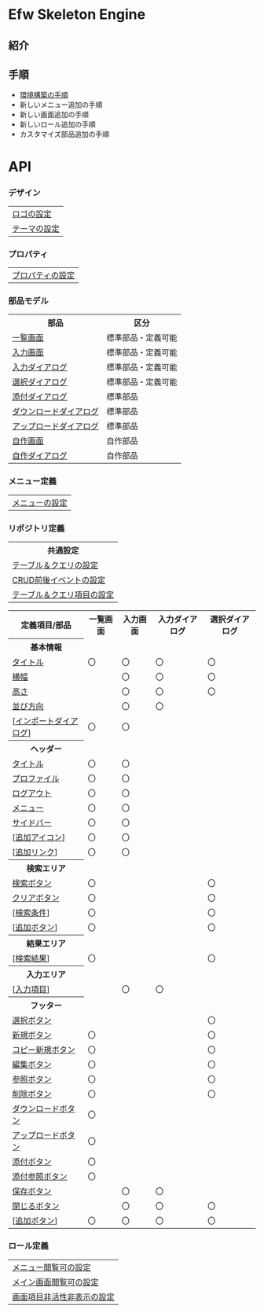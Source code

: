 # Efw Skeleton Engine
## 紹介

## 手順
- [環境構築の手順](https://qiita.com/changkejun/items/52a786eaed1a1c6ac98b)
- 新しいメニュー追加の手順
- 新しい画面追加の手順
- 新しいロール追加の手順
- カスタマイズ部品追加の手順

# API
### デザイン
<table>
<tr><td><a href="help/design.logo.md">ロゴの設定</a></td></tr>
<tr><td><a href="help/design.themes.md">テーマの設定</a></td></tr>
</table>

### プロパティ
<table>
<tr><td><a href="help/properties.md">プロパティの設定</a></td></tr>
</table>

### 部品モデル

<table>
<tr><th>部品</th><th>区分</th></tr>
<tr><td><a href="help/part.listPage.md">一覧画面</a></td><td>標準部品・定義可能</td></tr>
<tr><td><a href="help/part.inputPage.md">入力画面</a></td><td>標準部品・定義可能</td></tr>
<tr><td><a href="help/part.inputDialog.md">入力ダイアログ</a></td><td>標準部品・定義可能</td></tr>
<tr><td><a href="help/part.selectDialog.md">選択ダイアログ</a></td><td>標準部品・定義可能</td></tr>
<tr><td><a href="help/part.attachDialog.md">添付ダイアログ</a></td><td>標準部品</td></tr>
<tr><td><a href="help/part.downloadDialog.md">ダウンロードダイアログ</a></td><td>標準部品</td></tr>
<tr><td><a href="help/part.uploadDialog.md">アップロードダイアログ</a></td><td>標準部品</td></tr>
<tr><td><a href="help/part.myPage.md">自作画面</a></td><td>自作部品</td></tr>
<tr><td><a href="help/part.myDialog.md">自作ダイアログ</a></td><td>自作部品</td></tr>
</table>

### メニュー定義
<table>
<tr><td><a href="help/menu.md">メニューの設定</a></td></tr>
</table>

### リポジトリ定義

<table>
<tr><th>共通設定</th></tr>
<tr><td><a href="help/comm.tableQuery.md">テーブル＆クエリの設定</a></td></tr>
<tr><td><a href="help/comm.beforeAfter.md">CRUD前後イベントの設定</a></td></tr>
<tr><td><a href="help/comm.fields.md">テーブル＆クエリ項目の設定</a></td></tr>
</table>

<table>
<tr><th>定義項目/部品</th>
	<th>一覧画面</th>
	<th>入力画面</th>
	<th>入力ダイアログ</th>
	<th>選択ダイアログ</th>
</tr>
<tr><th>基本情報</th></tr>
<tr><td><a href="help/base.title.md">タイトル</a></td><td>〇</td><td>〇</td><td>〇</td><td>〇</td></tr>
<tr><td><a href="help/base.width.md">横幅</a></td><td></td><td>〇</td><td>〇</td><td>〇</td></tr>
<tr><td><a href="help/base.height.md">高さ</a></td><td></td><td>〇</td><td>〇</td><td>〇</td></tr>
<tr><td><a href="help/base.direction.md">並び方向</a></td><td></td><td>〇</td><td>〇</td><td></td></tr>
<tr><td>[<a href="help/base.imports.md">インポートダイアログ</a>]</td><td>〇</td><td>〇</td><td></td><td></td></tr>
<tr><th>ヘッダー</th></tr>
<tr><td><a href="help/header.title.md">タイトル</a></td><td>〇</td><td>〇</td><td></td><td></td></tr>
<tr><td><a href="help/header.profile.md">プロファイル</a></td><td>〇</td><td>〇</td><td></td><td></td></tr>
<tr><td><a href="help/header.logout.md">ログアウト</a></td><td>〇</td><td>〇</td><td></td><td></td></tr>
<tr><td><a href="help/header.menu.md">メニュー</a></td><td>〇</td><td>〇</td><td></td><td></td></tr>
<tr><td><a href="help/header.sidebar.md">サイドバー</a></td><td>〇</td><td>〇</td><td></td><td></td></tr>
<tr><td>[<a href="help/header.icos.md">追加アイコン</a>]</td><td>〇</td><td>〇</td><td></td><td></td></tr>
<tr><td>[<a href="help/header.lnks.md">追加リンク</a>]</td><td>〇</td><td>〇</td><td></td><td></td></tr>
<tr><th>検索エリア</th></tr>
<tr><td><a href="help/condition.search.md">検索ボタン</a></td><td>〇</td><td></td><td></td><td>〇</td></tr>
<tr><td><a href="help/condition.clear.md">クリアボタン</a></td><td>〇</td><td></td><td></td><td>〇</td></tr>
<tr><td>[<a href="help/condition.conds.md">検索条件</a>]</td><td>〇</td><td></td><td></td><td>〇</td></tr>
<tr><td>[<a href="help/condition.btns.md">追加ボタン</a>]</td><td>〇</td><td></td><td></td><td>〇</td></tr>
<tr><th>結果エリア</th></tr>
<tr><td>[<a href="help/ths.md">検索結果</a>]</td><td>〇</td><td></td><td></td><td>〇</td></tr>
<tr><th>入力エリア</th></tr>
<tr><td>[<a href="help/input.fds.md">入力項目</a>]</td><td></td><td>〇</td><td>〇</td><td></td></tr>
<tr><th>フッター</th></tr>
<tr><td><a href="help/footer.select.md">選択ボタン</a><td></td><td></td><td></td><td>〇</td></tr>
<tr><td><a href="help/footer.add.md">新規ボタン</a><td>〇</td><td></td><td></td><td>〇</td></tr>
<tr><td><a href="help/footer.copyAdd.md">コピー新規ボタン</a><td>〇</td><td></td><td></td><td>〇</td></tr>
<tr><td><a href="help/footer.edit.md">編集ボタン</a><td>〇</td><td></td><td></td><td>〇</td></tr>
<tr><td><a href="help/footer.ref.md">参照ボタン</a><td>〇</td><td></td><td></td><td>〇</td></tr>
<tr><td><a href="help/footer.delete.md">削除ボタン</a><td>〇</td><td></td><td></td><td>〇</td></tr>
<tr><td><a href="help/footer.download.md">ダウンロードボタン</a><td>〇</td><td></td><td></td><td></td></tr>
<tr><td><a href="help/footer.upload.md">アップロードボタン</a><td>〇</td><td></td><td></td><td></td></tr>
<tr><td><a href="help/footer.attachEdit.md">添付ボタン</a><td>〇</td><td></td><td></td><td></td></tr>
<tr><td><a href="help/footer.attachRef.md">添付参照ボタン</a><td>〇</td><td></td><td></td><td></td></tr>
<tr><td><a href="help/footer.save.md">保存ボタン</a><td></td><td>〇</td><td>〇</td><td></td></tr>
<tr><td><a href="help/footer.close.md">閉じるボタン</a><td></td><td>〇</td><td>〇</td><td>〇</td></tr>
<tr><td>[<a href="help/footer.btns.md">追加ボタン</a>]</td><td>〇</td><td>〇</td><td>〇</td><td>〇</td></tr>
</table>

### ロール定義
<table>
<tr><td><a href="help/role.menu.md">メニュー閲覧可の設定</a></td></tr>
<tr><td><a href="help/role.page.md">メイン画面閲覧可の設定</a></td></tr>
<tr><td><a href="help/role.field.md">画面項目非活性非表示の設定</a></td></tr>
</table>